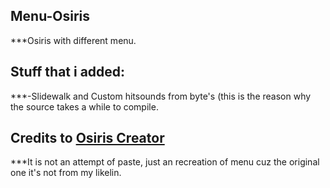 ## Menu-Osiris
***Osiris with different menu.

## Stuff that i added:
***-Slidewalk and Custom hitsounds from byte's (this is the reason why the source takes a while to compile.

## Credits to [Osiris Creator](https://github.com/danielkrupinski/Osiris)

***It is not an attempt of paste, just an recreation of menu cuz the original one it's not from my likelin.
